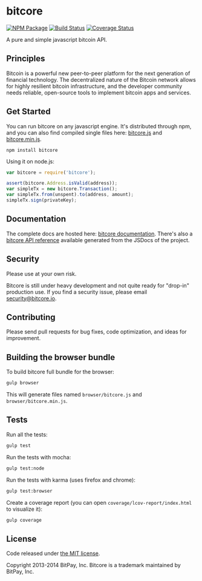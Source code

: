 [logo]: bitcore-logo.svg "bitcore"
bitcore
=======

[![NPM Package](https://img.shields.io/npm/v/bitcore.svg?style=flat-square)](https://www.npmjs.org/package/bitcore)
[![Build Status](https://img.shields.io/travis/bitpay/bitcore.svg?branch=master&style=flat-square)](https://travis-ci.org/bitpay/bitcore)
[![Coverage Status](https://img.shields.io/coveralls/bitpay/bitcore.svg?style=flat-square)](https://coveralls.io/r/bitpay/bitcore)

A pure and simple javascript bitcoin API.

## Principles

Bitcoin is a powerful new peer-to-peer platform for the next generation of financial technology. The decentralized nature of the Bitcoin network allows for highly resilient bitcoin infrastructure, and the developer community needs reliable, open-source tools to implement bitcoin apps and services.

## Get Started

You can run bitcore on any javascript engine. It's distributed through npm, and you can also find compiled single files here: [bitcore.js](https://bitcore.io/bitcore/dist/bitcore.js) and [bitcore.min.js](https://bitcore.io/bitcore/dist/bitcore.min.js).

```
npm install bitcore
```

Using it on node.js:

```javascript
var bitcore = require('bitcore');

assert(bitcore.Address.isValid(address));
var simpleTx = new bitcore.Transaction();
var simpleTx.from(unspent).to(address, amount);
simpleTx.sign(privateKey);
```

## Documentation

The complete docs are hosted here: [bitcore documentation](https://bitcore.io/bitcore/docs). There's also a [bitcore API reference](https://bitcore.io/bitcore/apiref) available generated from the JSDocs of the project.

## Security

Please use at your own risk.

Bitcore is still under heavy development and not quite ready for "drop-in" production use. If you find a security issue, please email security@bitcore.io.

## Contributing

Please send pull requests for bug fixes, code optimization, and ideas for improvement.

## Building the browser bundle

To build bitcore full bundle for the browser:

```sh
gulp browser
```

This will generate files named `browser/bitcore.js` and `browser/bitcore.min.js`.

## Tests

Run all the tests:

```sh
gulp test
```

Run the tests with mocha:

```sh
gulp test:node
```

Run the tests with karma (uses firefox and chrome):

```sh
gulp test:browser
```

Create a coverage report (you can open `coverage/lcov-report/index.html` to visualize it):

```sh
gulp coverage
```

## License

Code released under [the MIT license](https://github.com/bitpay/bitcore/blob/master/LICENSE).

Copyright 2013-2014 BitPay, Inc. Bitcore is a trademark maintained by BitPay, Inc.
